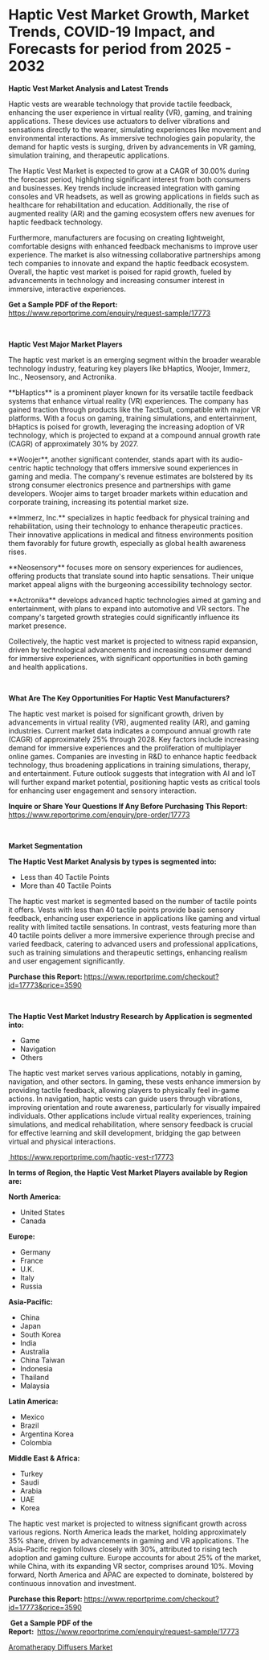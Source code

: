 <p><h1>Haptic Vest Market Growth, Market Trends, COVID-19 Impact, and Forecasts for period from 2025 - 2032</h1></p><p><strong>Haptic Vest Market Analysis and Latest Trends</strong></p>
<p><p>Haptic vests are wearable technology that provide tactile feedback, enhancing the user experience in virtual reality (VR), gaming, and training applications. These devices use actuators to deliver vibrations and sensations directly to the wearer, simulating experiences like movement and environmental interactions. As immersive technologies gain popularity, the demand for haptic vests is surging, driven by advancements in VR gaming, simulation training, and therapeutic applications.</p><p>The Haptic Vest Market is expected to grow at a CAGR of 30.00% during the forecast period, highlighting significant interest from both consumers and businesses. Key trends include increased integration with gaming consoles and VR headsets, as well as growing applications in fields such as healthcare for rehabilitation and education. Additionally, the rise of augmented reality (AR) and the gaming ecosystem offers new avenues for haptic feedback technology.</p><p>Furthermore, manufacturers are focusing on creating lightweight, comfortable designs with enhanced feedback mechanisms to improve user experience. The market is also witnessing collaborative partnerships among tech companies to innovate and expand the haptic feedback ecosystem. Overall, the haptic vest market is poised for rapid growth, fueled by advancements in technology and increasing consumer interest in immersive, interactive experiences.</p></p>
<p><strong>Get a Sample PDF of the Report:&nbsp;</strong> <a href="https://www.reportprime.com/enquiry/request-sample/17773?utm_campaign=3567&utm_medium=2&utm_source=Github&utm_content=ia&utm_term=18032025&utm_id=haptic-vest">https://www.reportprime.com/enquiry/request-sample/17773</a></p>
<p>&nbsp;</p>
<p><strong>Haptic Vest Major Market Players</strong></p>
<p><p>The haptic vest market is an emerging segment within the broader wearable technology industry, featuring key players like bHaptics, Woojer, Immerz, Inc., Neosensory, and Actronika. </p><p>**bHaptics** is a prominent player known for its versatile tactile feedback systems that enhance virtual reality (VR) experiences. The company has gained traction through products like the TactSuit, compatible with major VR platforms. With a focus on gaming, training simulations, and entertainment, bHaptics is poised for growth, leveraging the increasing adoption of VR technology, which is projected to expand at a compound annual growth rate (CAGR) of approximately 30% by 2027.</p><p>**Woojer**, another significant contender, stands apart with its audio-centric haptic technology that offers immersive sound experiences in gaming and media. The company's revenue estimates are bolstered by its strong consumer electronics presence and partnerships with game developers. Woojer aims to target broader markets within education and corporate training, increasing its potential market size.</p><p>**Immerz, Inc.** specializes in haptic feedback for physical training and rehabilitation, using their technology to enhance therapeutic practices. Their innovative applications in medical and fitness environments position them favorably for future growth, especially as global health awareness rises.</p><p>**Neosensory** focuses more on sensory experiences for audiences, offering products that translate sound into haptic sensations. Their unique market appeal aligns with the burgeoning accessibility technology sector. </p><p>**Actronika** develops advanced haptic technologies aimed at gaming and entertainment, with plans to expand into automotive and VR sectors. The company's targeted growth strategies could significantly influence its market presence.</p><p>Collectively, the haptic vest market is projected to witness rapid expansion, driven by technological advancements and increasing consumer demand for immersive experiences, with significant opportunities in both gaming and health applications.</p></p>
<p>&nbsp;</p>
<p><strong>What Are The Key Opportunities For Haptic Vest Manufacturers?</strong></p>
<p><p>The haptic vest market is poised for significant growth, driven by advancements in virtual reality (VR), augmented reality (AR), and gaming industries. Current market data indicates a compound annual growth rate (CAGR) of approximately 25% through 2028. Key factors include increasing demand for immersive experiences and the proliferation of multiplayer online games. Companies are investing in R&D to enhance haptic feedback technology, thus broadening applications in training simulations, therapy, and entertainment. Future outlook suggests that integration with AI and IoT will further expand market potential, positioning haptic vests as critical tools for enhancing user engagement and sensory interaction.</p></p>
<p><strong>Inquire or Share Your Questions If Any Before Purchasing This Report:</strong> <a href="https://www.reportprime.com/enquiry/pre-order/17773?utm_campaign=3567&utm_medium=2&utm_source=Github&utm_content=ia&utm_term=18032025&utm_id=haptic-vest">https://www.reportprime.com/enquiry/pre-order/17773</a></p>
<p>&nbsp;</p>
<p><strong>Market Segmentation</strong></p>
<p><strong>The Haptic Vest Market Analysis by types is segmented into:</strong></p>
<p><ul><li>Less than 40 Tactile Points</li><li>More than 40 Tactile Points</li></ul></p>
<p><p>The haptic vest market is segmented based on the number of tactile points it offers. Vests with less than 40 tactile points provide basic sensory feedback, enhancing user experience in applications like gaming and virtual reality with limited tactile sensations. In contrast, vests featuring more than 40 tactile points deliver a more immersive experience through precise and varied feedback, catering to advanced users and professional applications, such as training simulations and therapeutic settings, enhancing realism and user engagement significantly.</p></p>
<p><strong>Purchase this Report:&nbsp;</strong><a href="https://www.reportprime.com/checkout?id=17773&price=3590&utm_campaign=3567&utm_medium=2&utm_source=Github&utm_content=ia&utm_term=18032025&utm_id=haptic-vest">https://www.reportprime.com/checkout?id=17773&price=3590</a></p>
<p>&nbsp;</p>
<p><strong>The Haptic Vest Market Industry Research by Application is segmented into:</strong></p>
<p><ul><li>Game</li><li>Navigation</li><li>Others</li></ul></p>
<p><p>The haptic vest market serves various applications, notably in gaming, navigation, and other sectors. In gaming, these vests enhance immersion by providing tactile feedback, allowing players to physically feel in-game actions. In navigation, haptic vests can guide users through vibrations, improving orientation and route awareness, particularly for visually impaired individuals. Other applications include virtual reality experiences, training simulations, and medical rehabilitation, where sensory feedback is crucial for effective learning and skill development, bridging the gap between virtual and physical interactions.</p></p>
<p><a href="https://www.reportprime.com/haptic-vest-r17773?utm_campaign=3567&utm_medium=2&utm_source=Github&utm_content=ia&utm_term=18032025&utm_id=haptic-vest">&nbsp;https://www.reportprime.com/haptic-vest-r17773</a></p>
<p><strong>In terms of Region, the Haptic Vest Market Players available by Region are:</strong></p>
<p>
    <p> <strong> North America: </strong>
        <ul>
            <li>United States</li>
            <li>Canada</li>
        </ul>
        </p> 
    <p> <strong> Europe: </strong>
        <ul>
            <li>Germany</li>
            <li>France</li>
            <li>U.K.</li>
            <li>Italy</li>
            <li>Russia</li>
        </ul>
        </p> 
    <p> <strong> Asia-Pacific: </strong>
        <ul>
            <li>China</li>
            <li>Japan</li>
            <li>South Korea</li>
            <li>India</li>
            <li>Australia</li>
            <li>China Taiwan</li>
            <li>Indonesia</li>
            <li>Thailand</li>
            <li>Malaysia</li>
        </ul>
        </p> 
    <p> <strong> Latin America: </strong>
        <ul>
            <li>Mexico</li>
            <li>Brazil</li>
            <li>Argentina Korea</li>
            <li>Colombia</li>
        </ul>
        </p> 
    <p> <strong> Middle East & Africa: </strong>
        <ul>
            <li>Turkey</li>
            <li>Saudi</li>
            <li>Arabia</li>
            <li>UAE</li>
            <li>Korea</li>
        </ul>
    </p>
    </p>
<p><p>The haptic vest market is projected to witness significant growth across various regions. North America leads the market, holding approximately 35% share, driven by advancements in gaming and VR applications. The Asia-Pacific region follows closely with 30%, attributed to rising tech adoption and gaming culture. Europe accounts for about 25% of the market, while China, with its expanding VR sector, comprises around 10%. Moving forward, North America and APAC are expected to dominate, bolstered by continuous innovation and investment.</p></p>
<p><strong>Purchase this Report: </strong><a href="https://www.reportprime.com/checkout?id=17773&price=3590&utm_campaign=3567&utm_medium=2&utm_source=Github&utm_content=ia&utm_term=18032025&utm_id=haptic-vest">https://www.reportprime.com/checkout?id=17773&price=3590</a></p>
<p>&nbsp;<strong>Get a Sample PDF of the Report:&nbsp;&nbsp;</strong><a href="https://www.reportprime.com/enquiry/request-sample/17773?utm_campaign=3567&utm_medium=2&utm_source=Github&utm_content=ia&utm_term=18032025&utm_id=haptic-vest">https://www.reportprime.com/enquiry/request-sample/17773</a></p>
<p><strong></strong></p>
<p><p><a href="https://github.com/merkinedry7b/Market-Research-Report-List-1/blob/main/aromatherapy-diffusers-market.md?utm_campaign=3567&utm_medium=2&utm_source=Github&utm_content=ia&utm_term=18032025&utm_id=haptic-vest">Aromatherapy Diffusers Market</a></p></p>